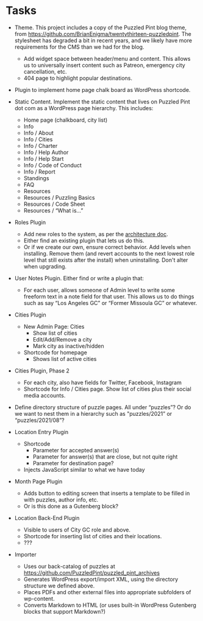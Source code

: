 # Tasks

- Theme. This project includes a copy of the Puzzled Pint blog theme, from <https://github.com/BrianEnigma/twentythirteen-puzzledpint>. The stylesheet has degraded a bit in recent years, and we likely have more requirements for the CMS than we had for the blog.
    - Add widget space between header/menu and content. This allows us to universally insert content such as Patreon, emergency city cancellation, etc.
    - 404 page to highlight popular destinations.

- Plugin to implement home page chalk board as WordPress shortcode.

- Static Content. Implement the static content that lives on Puzzled Pint dot com as a WordPress page hierarchy. This includes:
    - Home page (chalkboard, city list)
    - Info
    - Info / About
    - Info / Cities
    - Info / Charter
    - Info / Help Author
    - Info / Help Start
    - Info / Code of Conduct
    - Info / Report
    - Standings
    - FAQ
    - Resources
    - Resources / Puzzling Basics
    - Resources / Code Sheet
    - Resources / “What is...”

- Roles Plugin
    - Add new roles to the system, as per the [architecture doc](architecture.md).
    - Either find an existing plugin that lets us do this.
    - Or if we create our own, ensure correct behavior. Add levels when installing. Remove them (and revert accounts to the next lowest role level that still exists after the install) when uninstalling. Don't alter when upgrading.

- User Notes Plugin. Either find or write a plugin that:
    - For each user, allows someone of Admin level to write some freeform text in a note field for that user. This allows us to do things such as say “Los Angeles GC” or “Former Missoula GC” or whatever.

- Cities Plugin
    - New Admin Page: Cities
        - Show list of cities
        - Edit/Add/Remove a city
        - Mark city as inactive/hidden
    - Shortcode for homepage
        - Shows list of active cities

- Cities Plugin, Phase 2
    - For each city, also have fields for Twitter, Facebook, Instagram
    - Shortcode for Info / Cities page. Show list of cities plus their social media accounts.

- Define directory structure of puzzle pages. All under “puzzles”? Or do we want to nest them in a hierarchy such as "puzzles/2021” or “puzzles/2021/08”?

- Location Entry Plugin
    - Shortcode
        - Parameter for accepted answer(s)
        - Parameter for answer(s) that are close, but not quite right
        - Parameter for destination page?
    - Injects JavaScript similar to what we have today

- Month Page Plugin
    - Adds button to editing screen that inserts a template to be filled in with puzzles, author info, etc.
    - Or is this done as a Gutenberg block?

- Location Back-End Plugin
	- Visible to users of City GC role and above.
	- Shortcode for inserting list of cities and their locations.
    - ???

- Importer
    - Uses our back-catalog of puzzles at https://github.com/PuzzledPint/puzzled_pint_archives
    - Generates WordPress export/import XML, using the directory structure we defined above.
    - Places PDFs and other external files into appropriate subfolders of wp-content.
    - Converts Markdown to HTML (or uses built-in WordPress Gutenberg blocks that support Markdown?)
